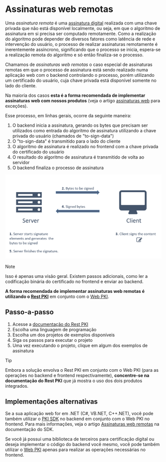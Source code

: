 ﻿# Assinaturas web remotas

Uma *assinatura remota* é uma [assinatura digital](../signatures.md) realizada com uma chave privada que não está disponível localmente,
ou seja, em que o algoritmo de assinatura em si precisa ser computado remotamente. Como a realização do algoritmo pode depender de
diversos fatores como latência de rede e intervenção do usuário, o processo de realizar assinaturas remotamente é inerentemente
assíncrono, significando que o processo se inicia, espera-se a realização remota do algoritmo e só então finaliza-se o processo.

Chamamos de *assinaturas web remotas* o caso especial de assinaturas remotas em que o processo de assinatura está sendo realizado numa
aplicação web com o backend controlando o processo, porém utilizando um certificado do usuário, cuja chave privada está disponível
somente no lado do cliente.

Na maioria dos casos **esta é a forma recomendada de implementar assinaturas web com nossos produtos** (veja o artigo
[assinaturas web](index.md) para exceções).

Esse processo, em linhas gerais, ocorre da seguinte maneira:

1. O backend inicia a assinatura, gerando os bytes que precisam ser utilizados como entrada do algoritmo de assinatura utilizando
   a chave privada do usuário (chamados de "to-sign-data")
1. O "to-sign-data" é transmitido para o lado do cliente
1. O algoritmo de assinatura é realizado no frontend com a chave privada do certificado do usuário
1. O resultado do algoritmo de assinatura é transmitido de volta ao servidor
1. O backend finaliza o processo de assinatura

![Web remote signature sequence](../../../../images/pki-guide/web-remote-signature-sequence.png)

> [!NOTE]
> Isso é apenas uma visão geral. Existem passos adicionais, como ler a codificação binária do certificado no frontend e enviar
> ao backend.

**A forma recomendada de implementar assinaturas web remotas é utilizando o [Rest PKI](../../rest-pki/index.md)** em conjunto com
o [Web PKI](../../web-pki/index.md).

## Passo-a-passo

1. Acesse a [documentação do Rest PKI](../../rest-pki/index.md)
1. Escolha uma linguagem de programação
1. Escolha um dos projetos de exemplos disponíveis
1. Siga os passos para executar o projeto
1. Uma vez executando o projeto, clique em algum dos exemplos de assinatura

> [!TIP]
> Embora a solução envolva o Rest PKI em conjunto com o Web PKI (para as operações no backend e frontend respectivamente),
> **concentre-se na documentação do Rest PKI** que já mostra o uso dos dois produtos integrados.

## Implementações alternativas

Se a sua aplicação web for em .NET (C#, VB.NET, C++.NET), você pode também utilizar o [PKI SDK](../../pki-sdk/index.md) no backend
em conjunto com o Web PKI no frontend. Para mais informações, veja o artigo
[Assinaturas web remotas](../../pki-sdk/signatures/web-remote.md) na documentação do SDK.

Se você já possui uma biblioteca de terceiros para certificação digital ou deseja implementar o código do backend você mesmo,
você pode também utilizar o [Web PKI](../../web-pki/index.md) apenas para realizar as operações necessárias no frontend.
